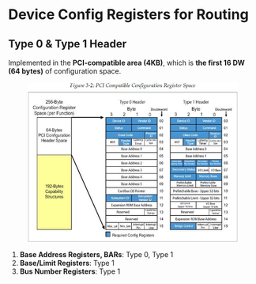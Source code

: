 # Device Config Registers for Routing

## Type 0 & Type 1 Header

Implemented in the **PCI-compatible area (4KB)**, which is **the first 16 DW (64 bytes)** of configuration space.

<figure><img src="../../../.gitbook/assets/image (5).png" alt=""><figcaption></figcaption></figure>

1. **Base Address Registers, BARs**: Type 0, Type 1
2. **Base/Limit Registers**: Type 1
3. **Bus Number Registers**: Type 1

